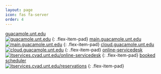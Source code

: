 ```yaml
---
layout: page
icon: fas fa-server
order: 4
---
```

[guacamole.unt.edu](http://guacamole.unt.edu/ 'Guacamole Portal')<br>[![guacamole.unt.edu](https://img.shields.io/website-up-down-green-red/http/guacamole.unt.edu.svg)](http://guacamole.unt.edu/)
{: .flex-item-pad} 
[main.guacamole.unt.edu](http://main.guacamole.unt.edu/ 'Physical Guacamole Portal')<br>[![main.guacamole.unt.edu](https://img.shields.io/website-up-down-green-red/http/main.guacamole.unt.edu.svg)](http://main.guacamole.unt.edu/)
{: .flex-item-pad}
[cloud.guacamole.unt.edu](http://cloud.guacamole.unt.edu/ 'Virtual Guacamole Portal')<br>[![cloud.guacamole.unt.edu](https://img.shields.io/website-up-down-green-red/http/cloud.guacamole.unt.edu.svg)](http://cloud.guacamole.unt.edu)
{: .flex-item-pad}
[online-servicedesk](https://itservices.cvad.unt.edu/online-servicedesk/ 'CVAD Online Service Desk')<br>[![itservices.cvad.unt.edu/online-servicedesk](https://img.shields.io/website-up-down-green-red/http/itservices.cvad.unt.edu/online-servicedesk.svg)](https://itservices.cvad.unt.edu/online-servicedesk)
{: .flex-item-pad}
[booked scheduler](http://itservices.cvad.unt.edu/reservations/ 'Booked Scheduler')<br>[![itservices.cvad.unt.edu/reservations](https://img.shields.io/website-up-down-green-red/http/itservices.cvad.unt.edu/reservations.svg)](http://itservices.cvad.unt.edu/reservations)
{: .flex-item-pad}




<!--
main-db.guacamole.unt.edu [![main-db.guacamole.unt.edu](https://img.shields.io/website-up-down-green-red/http/main-db.guacamole.unt.edu.svg)](http://main-db.guacamole.unt.edu/)
{: .flex-item}
-->

